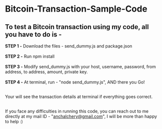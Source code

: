 # Bitcoin-Transaction-Sample-Code

## To test a Bitcoin transaction using my code, all you have to do is - 

**STEP 1 -** Download the files - send_dummy.js and package.json<br><br>
**STEP 2 -** Run npm install<br><br>
**STEP 3 -** Modify send_dummy.js with your host, username, password, from address, to address, amount, private key.<br><br>
**STEP 4 -** At terminal, run - "node send_dummy.js", AND there you Go!<br><br>

Your will see the transaction details at terminal if everything goes correct.<br><br>


If you face any difficulties in running this code, you can reach out to me directly at my mail ID - "anchalchery@gmail.com", I will be more than happy to help :)
